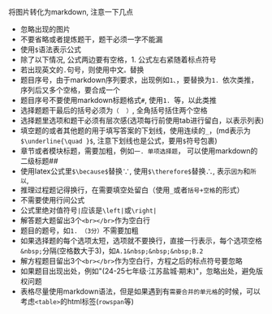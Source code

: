 将图片转化为markdown, 注意一下几点
- 忽略出现的图片
- 不要省略或者提炼题干，题干必须一字不能漏
- 使用`$`语法表示公式
- 除了以下情况, 公式两边要有空格，1. 公式左右紧随着标点符号
- 若出现英文的`.`句号，则使用中文`。`替换
- 题目序号，由于markdown序列要求，出现例如`1、`，要替换为`1. `依次类推，序列后又多个空格，要合成一个
- 题目序号不要使用markdown标题格式`#`, 使用`1. `等，以此类推
- 选择题题干最后的括号必须为`（  ）`, 全角括号括住两个空格
- 选择题里选项和题干必须有层次感(选项每行前使用tab进行留白，以表示列表)
- 填空题的或者其他题的用于填写答案的下划线，使用连续的`_`，(md表示为`$\underline{\quad }$`, 注意下划线也是公式，要用`$`符号包裹)
- 章节或者模块标题，需要加粗，例如`一. 单项选择题`， 可以使用markdown的二级标题##
- 使用latex公式里`$\because$`替换∵, 使用`$\therefore$`替换∴, 表示`因为`和`所以`,
- 推理过程题记得换行，在需要填空处留白（使用`_`或者`括号+空格`的形式）
- 不需要使用行间公式
- 公式里绝对值符号`|`应该是`\left|`或`\right|`
- 解答题大题留出3个`<br></br>`作为空白行
- 题目的题号，如`1. （3分）`不需要加粗
- 如果选择题的每个选项太短，选项就不要换行，直接一行表示，每个选项空格`&nbsp;`分隔(空格数大于3)，如`A.1&nbsp;&nbsp;&nbsp;B.2`
- 解方程题目留出3个`<br></br>`作为空白行，方程之后的标点符号要忽略
- 如果题目出现出处，例如"(24-25七年级·江苏盐城·期末)"，忽略出处，避免版权问题
- 表格尽量使用markdown语法，但是如果遇到有`需要合并的单元格`的时候，可以考虑`<table>`的html标签(`rowspan`等)